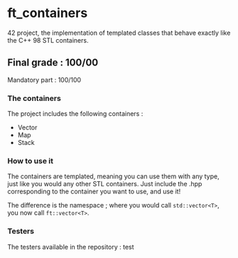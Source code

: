 # ft_containers

42 project, the implementation of templated classes that behave exactly like the C++ 98 STL containers.

## Final grade : 100/00

Mandatory part : 100/100


### The containers

The project includes the following containers :

- Vector
- Map
- Stack


### How to use it

The containers are templated, meaning you can use them with any type, just like you would any other STL containers. Just include the .hpp corresponding to the container you want to use, and use it!

The difference is the namespace ; where you would call ``std::vector<T>``, you now call ``ft::vector<T>``.

### Testers

The testers available in the repository : test
